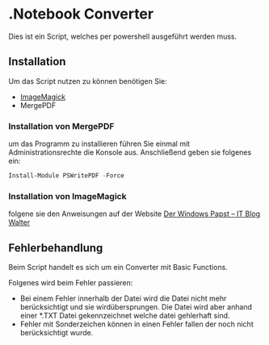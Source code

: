 
# .Notebook Converter

Dies ist ein Script, welches per powershell ausgeführt werden muss.




## Installation

Um das Script nutzen zu können benötigen Sie:
- [ImageMagick](https://imagemagick.org/index.php)
- MergePDF

### Installation von MergePDF

um das Programm zu installieren führen Sie einmal mit Administrationsrechte die Konsole aus. Anschließend geben sie 
folgenes ein:
```powershell
Install-Module PSWritePDF -Force
```

### Installation von ImageMagick

folgene sie den Anweisungen auf der Website [Der Windows Papst – IT Blog Walter](https://www.der-windows-papst.de/2021/08/25/convert-heic-to-jpg-png-powershell/)




    
## Fehlerbehandlung

Beim Script handelt es sich um ein Converter mit Basic Functions. 

Folgenes wird beim Fehler passieren:

- Bei einem Fehler innerhalb der Datei wird die Datei nicht mehr berücksichtigt und sie wirdübersprungen. Die Datei wird aber anhand einer *.TXT Datei gekennzeichnet welche datei gehlerhaft sind.
- Fehler mit Sonderzeichen können in einen Fehler fallen der noch nicht berücksichtigt wurde.
